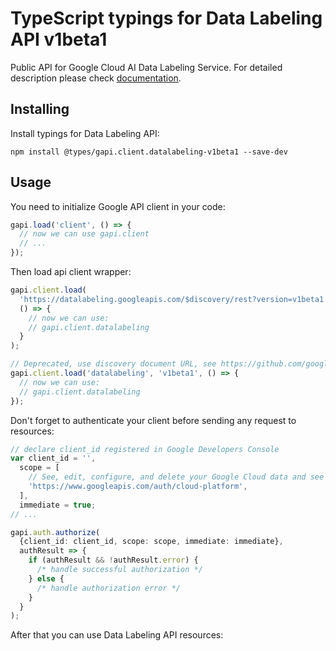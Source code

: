 # TypeScript typings for Data Labeling API v1beta1

Public API for Google Cloud AI Data Labeling Service.
For detailed description please check [documentation](https://cloud.google.com/data-labeling/docs/).

## Installing

Install typings for Data Labeling API:

```
npm install @types/gapi.client.datalabeling-v1beta1 --save-dev
```

## Usage

You need to initialize Google API client in your code:

```typescript
gapi.load('client', () => {
  // now we can use gapi.client
  // ...
});
```

Then load api client wrapper:

```typescript
gapi.client.load(
  'https://datalabeling.googleapis.com/$discovery/rest?version=v1beta1',
  () => {
    // now we can use:
    // gapi.client.datalabeling
  }
);
```

```typescript
// Deprecated, use discovery document URL, see https://github.com/google/google-api-javascript-client/blob/master/docs/reference.md#----gapiclientloadname----version----callback--
gapi.client.load('datalabeling', 'v1beta1', () => {
  // now we can use:
  // gapi.client.datalabeling
});
```

Don't forget to authenticate your client before sending any request to resources:

```typescript
// declare client_id registered in Google Developers Console
var client_id = '',
  scope = [
    // See, edit, configure, and delete your Google Cloud data and see the email address for your Google Account.
    'https://www.googleapis.com/auth/cloud-platform',
  ],
  immediate = true;
// ...

gapi.auth.authorize(
  {client_id: client_id, scope: scope, immediate: immediate},
  authResult => {
    if (authResult && !authResult.error) {
      /* handle successful authorization */
    } else {
      /* handle authorization error */
    }
  }
);
```

After that you can use Data Labeling API resources: <!-- TODO: make this work for multiple namespaces -->

```typescript

```
